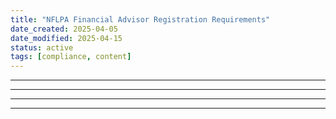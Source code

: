 ```yaml
---
title: "NFLPA Financial Advisor Registration Requirements"
date_created: 2025-04-05
date_modified: 2025-04-15
status: active
tags: [compliance, content]
---
```


---

---

---

---


